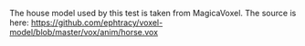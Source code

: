 The house model used by this test is taken from MagicaVoxel. The source is here: https://github.com/ephtracy/voxel-model/blob/master/vox/anim/horse.vox
